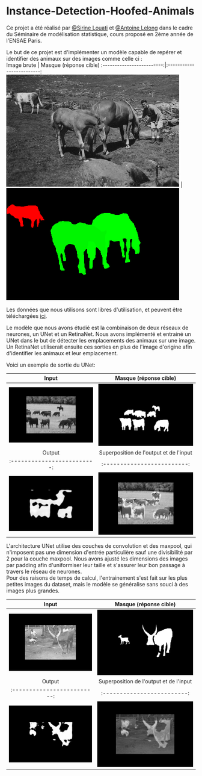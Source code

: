 # Instance-Detection-Hoofed-Animals
Ce projet a été réalisé par [@Sirine Louati](https://github.com/sirinelouati) et [@Antoine Lelong](https://github.com/AntoineLlg) dans le cadre du Séminaire de modélisation statistique, cours proposé en 2ème année de l'ENSAE Paris.

Le but de ce projet est d'implémenter un modèle capable de repérer et identifier des animaux sur des images comme celle ci :  
Image brute             |  Masque (réponse cible)
:-------------------------:|:-------------------------:
![Image Brute](HoofedAnimals/org/55.png)  |  ![Masque](HoofedAnimals/mask/55_mask.png)  

Les données que nous utilisons sont libres d'utilisation, et peuvent être téléchargées [ici](https://web.engr.oregonstate.edu/~sinisa/HoofedAnimalsDataset.html).  

Le modèle que nous avons étudié est la combinaison de deux réseaux de neurones, un UNet et un RetinaNet. Nous avons implémenté et entrainé un UNet dans le but de détecter les emplacements des animaux sur une image. Un RetinaNet utiliserait ensuite ces sorties en plus de l'image d'origine afin d'identifier les animaux et leur emplacement.

Voici un exemple de sortie du UNet:

Input           |  Masque (réponse cible)
:-------------------------:|:-------------------------:
![Image Brute](outputs/input1.png)  |  ![Masque](outputs/mask1.png) 
Output           |  Superposition de l'output et de l'input
:-------------------------:|:-------------------------:
![Image Brute](outputs/prediction1.png)  |  ![Masque](outputs/superpose1.png)  

L'architecture UNet utilise des couches de convolution et des maxpool, qui n'imposent pas une dimension d'entrée particulière sauf une divisibilité par 2 pour la couche maxpool. Nous avons ajusté les dimensions des images par padding afin d'uniformiser leur taille et s'assurer leur bon passage à travers le réseau de neurones.  
Pour des raisons de temps de calcul, l'entrainement s'est fait sur les plus petites images du dataset, mais le modèle se généralise sans souci à des images plus grandes.

Input           |  Masque (réponse cible)
:-------------------------:|:-------------------------:
![Image Brute](outputs/biginput1.png)  |  ![Masque](outputs/bigmask1.png) 
Output           |  Superposition de l'output et de l'input
:-------------------------:|:-------------------------:
![Image Brute](outputs/bigprediction1.png)  |  ![Masque](outputs/bigsuperpose1.png) 
